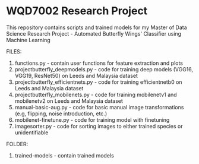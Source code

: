 # WQD7002 Research Project
This repository contains scripts and trained models for my Master of Data Science Research Project - Automated Butterfly Wings' Classifier using Machine Learning

FILES:

1. functions.py - contain user functions for feature extraction and plots
2. projectbutterfly_deepmodels.py - code for training deep models (VGG16, VGG19, ResNet50) on Leeds and Malaysia dataset
3. projectbutterfly_efficientnets.py - code for training efficientnetb0 on Leeds and Malaysia dataset
4. projectbutterfly_mobilenets.py - code for training mobilenetv1 and mobilenetv2 on Leeds and Malaysia dataset
5. manual-basic-aug.py - code for basic manual image transformations (e.g, flipping, noise introduction, etc.)
6. mobilenet-finetune.py - code for training model with finetuning
7. imagesorter.py - code for sorting images to either trained species or unidentifiable

FOLDER: 
1. trained-models - contain trained models
